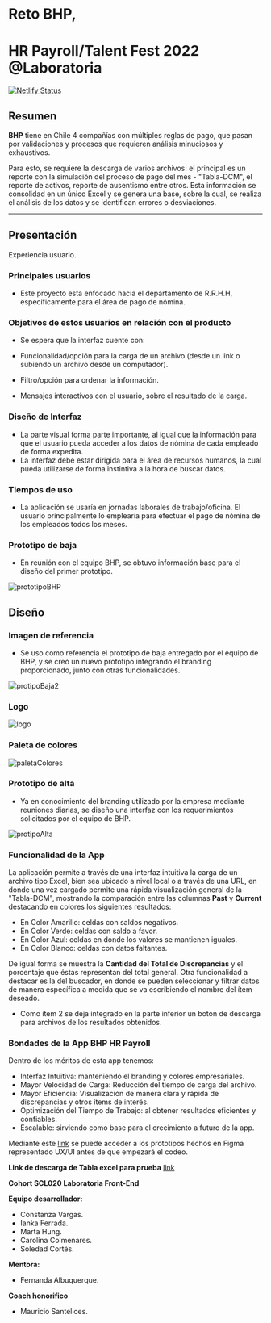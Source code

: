 # Reto BHP,
# HR Payroll/Talent Fest 2022 @Laboratoria #
[![Netlify Status](https://api.netlify.com/api/v1/badges/7aeea360-c35a-4c35-abb4-2b4f68a6e296/deploy-status)](https://app.netlify.com/sites/classy-kitsune-0460aa/deploys)




## Resumen

  **BHP** tiene en Chile 4 compañías con múltiples reglas de pago, que pasan por validaciones y procesos que requieren análisis minuciosos y exhaustivos.
  
Para esto, se requiere la descarga de varios archivos: el principal es un reporte con la simulación del proceso de pago del mes - "Tabla-DCM", el reporte de activos, reporte de ausentismo entre otros. 
Esta información se consolidad en un único Excel y se genera una base, sobre la cual, se realiza el análisis de los datos y se identifican errores o desviaciones. 

***

## Presentación 
Experiencia usuario.

### Principales usuarios

* Este proyecto esta enfocado hacia el departamento de R.R.H.H, específicamente para el área de pago de nómina. 

### Objetivos de estos usuarios en relación con el producto

* Se espera que la interfaz cuente con: 

* Funcionalidad/opción para la carga de un archivo (desde un link o subiendo un archivo desde un computador).
* Filtro/opción para ordenar la información.
* Mensajes interactivos con el usuario, sobre el resultado de la carga.

### Diseño de Interfaz

* La parte visual forma parte importante,  al igual que la información para que el usuario pueda acceder a los datos de nómina de cada empleado de forma expedita. 
* La interfaz debe estar dirigida para el área de recursos humanos, la cual pueda utilizarse de forma instintiva a la hora de buscar datos.

### Tiempos de uso

* La aplicación se usaría en jornadas laborales de trabajo/oficina. El usuario principalmente lo emplearía para efectuar el pago de nómina de los empleados todos los meses.

### Prototipo de baja

* En reunión con el equipo BHP, se obtuvo información base para el diseño del primer prototipo.

![prototipoBHP](./public/prototipoBHP.jpg)

## Diseño

### Imagen de referencia

* Se uso como referencia el prototipo de baja entregado por el equipo de BHP, y se creó un nuevo prototipo integrando el branding proporcionado, junto con otras funcionalidades.

![protipoBaja2](./public/prototipoBaja2.png)

### Logo 

![logo](./public/bhpLogo.jpg)

### Paleta de colores

![paletaColores](./public/paletaColores.png)

### Prototipo de alta

* Ya en conocimiento del branding utilizado por la empresa mediante reuniones diarias, se diseño una interfaz con los requerimientos solicitados por el equipo de BHP.

![protipoAlta](./public/prototipoAlta.png)

### Funcionalidad de la App

La aplicación permite a través de una interfaz intuitiva la carga de un archivo tipo Excel, bien sea ubicado a nivel local o a través de una URL, en donde una vez cargado permite una rápida visualización general de la "Tabla-DCM",  mostrando la comparación entre las columnas **Past** y **Current** destacando en colores los siguientes resultados:

-	En Color Amarillo: celdas con saldos negativos.
-	En Color Verde: celdas con saldo a favor.
-	En Color Azul: celdas en donde los valores se mantienen iguales. 
-	En Color Blanco: celdas con datos faltantes.

De igual forma se muestra la **Cantidad del Total de Discrepancias** y el porcentaje que éstas representan del total general. 
Otra funcionalidad a destacar es la del buscador, en donde se pueden seleccionar y filtrar datos de manera específica a medida que se va escribiendo el nombre del ítem deseado.

* Como ítem 2 se deja integrado en la parte inferior un botón de descarga para archivos de los resultados obtenidos.

### Bondades de la App BHP HR Payroll

Dentro de los méritos de esta app tenemos:

-	Interfaz Intuitiva: manteniendo el branding y colores empresariales. 
-	Mayor Velocidad de Carga: Reducción del tiempo de carga del archivo.
-	Mayor Eficiencia: Visualización de manera clara y rápida de discrepancias y otros ítems de interés.
-	Optimización del Tiempo de Trabajo: al obtener resultados eficientes y confiables.
-	Escalable: sirviendo como base para el crecimiento a futuro de la app.


Mediante este [link](https://www.figma.com/file/P5MMMTQwwWGTxz5diq1QIV/BHP---Talent-Fest?node-id=0%3A1) se puede acceder a los prototipos hechos en Figma representado UX/UI antes de que empezará el codeo.

**Link de descarga de Tabla excel para prueba**
[link](https://docs.google.com/spreadsheets/d/1-riVF1YI5drFRqDoCoeS2jL0q5b6sHfs/edit?usp=sharing&ouid=106150383958074611680&rtpof=true&sd=true)

**Cohort SCL020 Laboratoria Front-End**

**Equipo desarrollador:**
- Constanza Vargas.
- Ianka Ferrada.
- Marta Hung.
- Carolina Colmenares.
- Soledad Cortés.

**Mentora:**

- Fernanda Albuquerque.

**Coach honorifico**

-  Mauricio Santelices.

